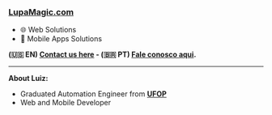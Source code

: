 ### <a href='https://lupamagic.com'>LupaMagic.com</a>

- 🌐 Web Solutions
- 📱 Mobile Apps Solutions

**(🇺🇸 EN) <a href='https://api.whatsapp.com/send?phone=5531975530383'>Contact us here</a> - (🇧🇷 PT)  <a href='https://api.whatsapp.com/send?phone=5531975530383'>Fale conosco aqui</a>.**



----------------------------------------------------------------------------------------------
**About Luiz:**

 - Graduated Automation Engineer from <a href='https://ufop.br'>**UFOP**</a>
 - Web and Mobile Developer
